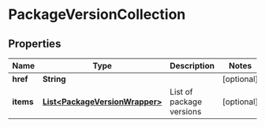 
# PackageVersionCollection

## Properties
Name | Type | Description | Notes
------------ | ------------- | ------------- | -------------
**href** | **String** |  |  [optional]
**items** | [**List&lt;PackageVersionWrapper&gt;**](PackageVersionWrapper.md) | List of package versions |  [optional]



